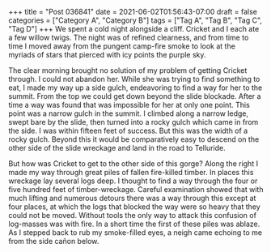 +++
title = "Post 036841"
date = 2021-06-02T01:56:43-07:00
draft = false
categories = ["Category A", "Category B"]
tags = ["Tag A", "Tag B", "Tag C", "Tag D"]
+++
We spent a cold night alongside a cliff. Cricket and I each ate a few willow twigs. The night was of refined clearness, and from time to time I moved away from the pungent camp-fire smoke to look at the myriads of stars that pierced with icy points the purple sky.

The clear morning brought no solution of my problem of getting Cricket through. I could not abandon her. While she was trying to find something to eat, I made my way up a side gulch, endeavoring to find a way for her to the summit. From the top we could get down beyond the slide blockade. After a time a way was found that was impossible for her at only one point. This point was a narrow gulch in the summit. I climbed along a narrow ledge, swept bare by the slide, then turned into a rocky gulch which came in from the side. I was within fifteen feet of success. But this was the width of a rocky gulch. Beyond this it would be comparatively easy to descend on the other side of the slide wreckage and land in the road to Telluride.

But how was Cricket to get to the other side of this gorge? Along the right I made my way through great piles of fallen fire-killed timber. In places this wreckage lay several logs deep. I thought to find a way through the four or five hundred feet of timber-wreckage. Careful examination showed that with much lifting and numerous detours there was a way through this except at four places, at which the logs that blocked the way were so heavy that they could not be moved. Without tools the only way to attack this confusion of log-masses was with fire. In a short time the first of these piles was ablaze. As I stepped back to rub my smoke-filled eyes, a neigh came echoing to me from the side cañon below.
